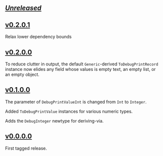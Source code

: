 ## [_Unreleased_](https://github.com/freckle/debug-print/compare/v0.2.0.1...main)

## [v0.2.0.1](https://github.com/freckle/debug-print/compare/v0.2.0.0...v0.2.0.1)

Relax lower dependency bounds

## [v0.2.0.0](https://github.com/freckle/debug-print/compare/v0.1.0.0...v0.2.0.0)

To reduce clutter in output, the default `Generic`-derived `ToDebugPrintRecord`
instance now elides any field whose values is empty text, an empty list, or an
empty object.

## [v0.1.0.0](https://github.com/freckle/debug-print/compare/v0.0.0.0...v0.1.0.0)

The parameter of `DebugPrintValueInt` is changed from `Int` to `Integer`.

Added `ToDebugPrintValue` instances for various numeric types.

Adds the `DebugInteger` newtype for deriving-via.

## [v0.0.0.0](https://github.com/freckle/debug-print/tree/v0.0.0.0)

First tagged release.
